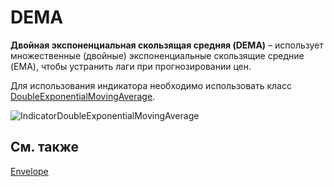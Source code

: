 # DEMA

**Двойная экспоненциальная скользящая средняя (DEMA)** – использует множественные (двойные) экспоненциальные скользящие средние (EMA), чтобы устранить лаги при прогнозировании цен. 

Для использования индикатора необходимо использовать класс [DoubleExponentialMovingAverage](../api/StockSharp.Algo.Indicators.DoubleExponentialMovingAverage.html). 

![IndicatorDoubleExponentialMovingAverage](~/images/IndicatorDoubleExponentialMovingAverage.png)

## См. также

[Envelope](IndicatorEnvelope.md)
